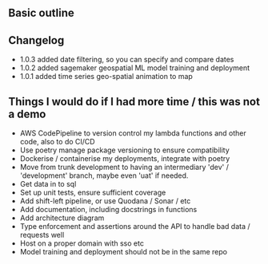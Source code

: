 ## Basic outline

## Changelog
- 1.0.3 added date filtering, so you can specify and compare dates
- 1.0.2 added sagemaker geospatial ML model training and deployment 
- 1.0.1 added time series geo-spatial animation to map

## Things I would do if I had more time / this was not a demo
 - AWS CodePipeline to version control my lambda functions and other code, also to do CI/CD
 - Use poetry manage package versioning to ensure compatibility
 - Dockerise / containerise my deployments, integrate with poetry
 - Move from trunk development to having an intermediary 'dev' / 'development' branch, maybe even 'uat' if needed.
 - Get data in to sql
 - Set up unit tests, ensure sufficient coverage
 - Add shift-left pipeline, or use Quodana / Sonar / etc
 - Add documentation, including docstrings in functions
 - Add architecture diagram
 - Type enforcement and assertions around the API to handle bad data / requests well
 - Host on a proper domain with sso etc
 - Model training and deployment should not be in the same repo
